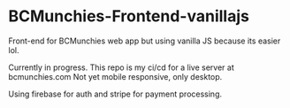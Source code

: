 # BCMunchies-Frontend-vanillajs
Front-end for BCMunchies web app but using vanilla JS because its easier lol.

Currently in progress. This repo is my ci/cd for a live server at bcmunchies.com
Not yet mobile responsive, only desktop.

Using firebase for auth and stripe for payment processing.
